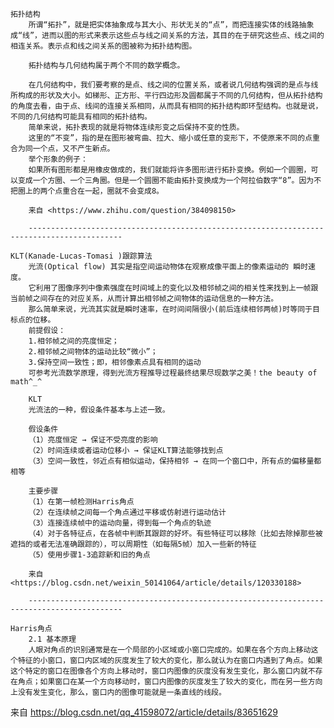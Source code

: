 	拓扑结构
		所谓“拓扑”，就是把实体抽象成与其大小、形状无关的“点”，而把连接实体的线路抽象成“线”，进而以图的形式来表示这些点与线之间关系的方法，其目的在于研究这些点、线之间的相连关系。表示点和线之间关系的图被称为拓扑结构图。
		
		拓扑结构与几何结构属于两个不同的数学概念。
		
		在几何结构中，我们要考察的是点、线之间的位置关系，或者说几何结构强调的是点与线所构成的形状及大小。如梯形、正方形、平行四边形及圆都属于不同的几何结构，但从拓扑结构的角度去看，由于点、线间的连接关系相同，从而具有相同的拓扑结构即环型结构。也就是说，不同的几何结构可能具有相同的拓扑结构。
		简单来说，拓扑表现的就是将物体连续形变之后保持不变的性质。
		这里的“不变”，指的是在图形被弯曲、拉大、缩小或任意的变形下，不使原来不同的点重合为同一个点，又不产生新点。
		举个形象的例子：
		如果所有图形都是用橡皮做成的，我们就能将许多图形进行拓扑变换。例如一个圆圈，可以变成一个方圈、一个三角圈。但是一个圆圈不能由拓扑变换成为一个阿拉伯数字“8”。因为不把圈上的两个点重合在一起，圈就不会变成8。
		
		来自 <https://www.zhihu.com/question/384098150> 
		
		-------------------------------------------------------------------------------------------
    
	KLT(Kanade-Lucas-Tomasi )跟踪算法
		光流(Optical flow) 其实是指空间运动物体在观察成像平面上的像素运动的 瞬时速度。
		它利用了图像序列中像素强度在时间域上的变化以及相邻帧之间的相关性来找到上一帧跟当前帧之间存在的对应关系，从而计算出相邻帧之间物体的运动信息的一种方法。
		那么简单来说，光流其实就是瞬时速率，在时间间隔很小(前后连续相邻两帧)时等同于目标点的位移。
		前提假设：
		1.相邻帧之间的亮度恒定；
		2.相邻帧之间物体的运动比较“微小”；
		3.保持空间一致性；即，相邻像素点具有相同的运动
		可参考光流数学原理，得到光流方程推导过程最终结果尽现数学之美！the beauty of math^_^
		
		KLT
		光流法的一种，假设条件基本与上述一致。
		
		假设条件
		（1）亮度恒定 → 保证不受亮度的影响
		（2）时间连续或者运动位移小 → 保证KLT算法能够找到点
		（3）空间一致性，邻近点有相似运动，保持相邻 → 在同一个窗口中，所有点的偏移量都相等
		
		主要步骤
		（1）在第一帧检测Harris角点
		（2）在连续帧之间每一个角点通过平移或仿射进行运动估计
		（3）连接连续帧中的运动向量，得到每一个角点的轨迹
		（4）对于各特征点，在各帧中判断其跟踪的好坏。有些特征可以移除（比如去除掉那些被遮挡的或者无法准确跟踪的），可以周期性（如每隔5帧）加入一些新的特征
		（5）使用步骤1-3追踪新和旧的角点
		
		来自 <https://blog.csdn.net/weixin_50141064/article/details/120330188> 
				
		-------------------------------------------------------------------------------------------
    
	Harris角点
		2.1 基本原理
		人眼对角点的识别通常是在一个局部的小区域或小窗口完成的。如果在各个方向上移动这个特征的小窗口，窗口内区域的灰度发生了较大的变化，那么就认为在窗口内遇到了角点。如果这个特定的窗口在图像各个方向上移动时，窗口内图像的灰度没有发生变化，那么窗口内就不存在角点；如果窗口在某一个方向移动时，窗口内图像的灰度发生了较大的变化，而在另一些方向上没有发生变化，那么，窗口内的图像可能就是一条直线的线段。
		
来自 <https://blog.csdn.net/qq_41598072/article/details/83651629>
